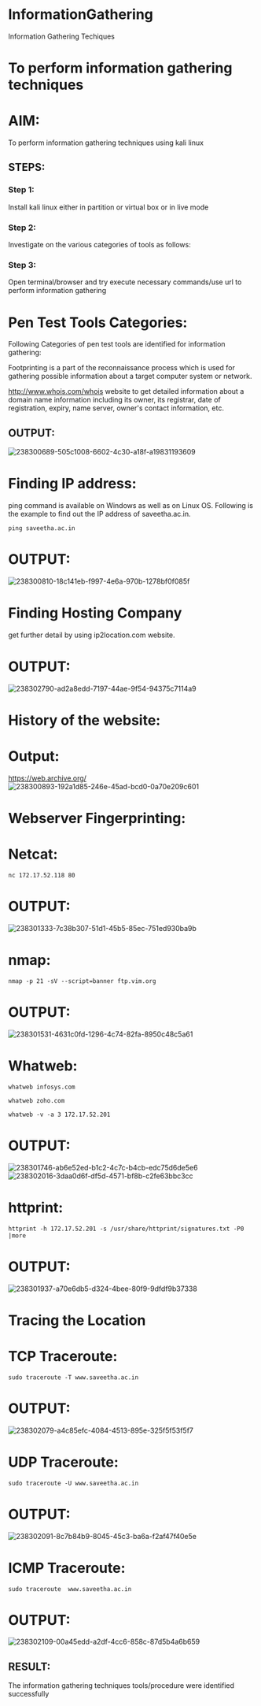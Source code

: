 # InformationGathering
Information Gathering Techiques

# To perform information gathering techniques

# AIM:

To perform information gathering techniques using kali linux 

## STEPS:

### Step 1:

Install kali linux either in partition or virtual box or in live mode

### Step 2:

Investigate on the various categories of tools as follows:

### Step 3:
Open terminal/browser and try execute necessary commands/use url to perform information gathering

# Pen Test Tools Categories:

Following Categories of pen test tools are identified for information gathering:

Footprinting is a part of the reconnaissance process which is used for gathering possible information about a target computer system or network.

http://www.whois.com/whois website to get detailed information about a domain name information including its owner, its registrar, date of registration, expiry, name server, owner's contact information, etc.

## OUTPUT:
![238300689-505c1008-6602-4c30-a18f-a19831193609](https://github.com/Yogabharathi3/InformationGathering/assets/118899387/c236a03a-783f-4672-8198-fc1d89f37aef)
# Finding IP address:

ping command is available on Windows as well as on Linux OS. Following is the example to find out the IP address of saveetha.ac.in.
```
ping saveetha.ac.in
```
# OUTPUT:
![238300810-18c141eb-f997-4e6a-970b-1278bf0f085f](https://github.com/Yogabharathi3/InformationGathering/assets/118899387/f01c8d65-d1f3-4884-ac6c-1221a981ee49)
# Finding Hosting Company

get further detail by using ip2location.com website.

# OUTPUT:
![238302790-ad2a8edd-7197-44ae-9f54-94375c7114a9](https://github.com/Yogabharathi3/InformationGathering/assets/118899387/05d5a8ee-63ef-4b4b-bfd6-dc0b24c8566c)
# History of the website:
# Output:
https://web.archive.org/
![238300893-192a1d85-246e-45ad-bcd0-0a70e209c601](https://github.com/Yogabharathi3/InformationGathering/assets/118899387/1482edf7-d787-4f4b-a812-bf045b356d0d)

# Webserver Fingerprinting:
# Netcat:
```
nc 172.17.52.118 80
```
# OUTPUT:
![238301333-7c38b307-51d1-45b5-85ec-751ed930ba9b](https://github.com/Yogabharathi3/InformationGathering/assets/118899387/8fe7adae-cd0a-4678-9aab-987b11a215e2)
# nmap:
```
nmap -p 21 -sV --script=banner ftp.vim.org
```
# OUTPUT:
![238301531-4631c0fd-1296-4c74-82fa-8950c48c5a61](https://github.com/Yogabharathi3/InformationGathering/assets/118899387/c4445aac-e9ce-41a9-beaa-ff673946aa68)
# Whatweb:
```
whatweb infosys.com
```
```
whatweb zoho.com
```
```
whatweb -v -a 3 172.17.52.201
```
# OUTPUT:
![238301746-ab6e52ed-b1c2-4c7c-b4cb-edc75d6de5e6](https://github.com/Yogabharathi3/InformationGathering/assets/118899387/6e501834-cf5d-4b47-beda-241fdf8760b8)
![238302016-3daa0d6f-df5d-4571-bf8b-c2fe63bbc3cc](https://github.com/Yogabharathi3/InformationGathering/assets/118899387/d9a65600-8a89-417e-9a57-8895db7fa0b4)
# httprint:
```
httprint -h 172.17.52.201 -s /usr/share/httprint/signatures.txt -P0 |more
```
# OUTPUT:
![238301937-a70e6db5-d324-4bee-80f9-9dfdf9b37338](https://github.com/Yogabharathi3/InformationGathering/assets/118899387/72f9c6f3-7f75-4f89-8131-a915edea0a13)
# Tracing the Location
# TCP Traceroute:
```
sudo traceroute -T www.saveetha.ac.in
```
# OUTPUT:
![238302079-a4c85efc-4084-4513-895e-325f5f53f5f7](https://github.com/Yogabharathi3/InformationGathering/assets/118899387/957d8bb7-2f2d-4219-9da0-1b339d47e168)
# UDP Traceroute:
```
sudo traceroute -U www.saveetha.ac.in
```
# OUTPUT:
![238302091-8c7b84b9-8045-45c3-ba6a-f2af47f40e5e](https://github.com/Yogabharathi3/InformationGathering/assets/118899387/439068ab-66f2-43a6-8d92-1a7b8504893d)
# ICMP Traceroute:
```
sudo traceroute  www.saveetha.ac.in
```
# OUTPUT:
![238302109-00a45edd-a2df-4cc6-858c-87d5b4a6b659](https://github.com/Yogabharathi3/InformationGathering/assets/118899387/318c47a4-284b-454a-bdb5-f1928542102d)

## RESULT:
The information gathering techniques tools/procedure were  identified successfully
